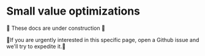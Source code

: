 # Small value optimizations

🚧 These docs are under construction 🚧

👷If you are urgently interested in this specific page, open a Github issue and we'll try to expedite it.👷
